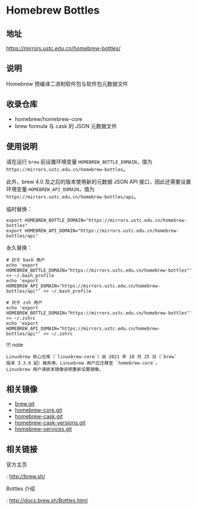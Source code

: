 # Homebrew Bottles

## 地址

<https://mirrors.ustc.edu.cn/homebrew-bottles/>

## 说明

Homebrew 预编译二进制软件包与软件包元数据文件

## 收录仓库

-   homebrew/homebrew-core
-   brew formula 与 cask 的 JSON 元数据文件

## 使用说明

请在运行 `brew` 前设置环境变量 `HOMEBREW_BOTTLE_DOMAIN`，值为
`https://mirrors.ustc.edu.cn/homebrew-bottles`。

此外，brew 4.0 及之后的版本使用新的元数据 JSON API
接口，因此还需要设置环境变量 `HOMEBREW_API_DOMAIN`，值为
`https://mirrors.ustc.edu.cn/homebrew-bottles/api`。

临时替换：

    export HOMEBREW_BOTTLE_DOMAIN="https://mirrors.ustc.edu.cn/homebrew-bottles"
    export HOMEBREW_API_DOMAIN="https://mirrors.ustc.edu.cn/homebrew-bottles/api"

永久替换：

    # 对于 bash 用户
    echo 'export HOMEBREW_BOTTLE_DOMAIN="https://mirrors.ustc.edu.cn/homebrew-bottles"' >> ~/.bash_profile
    echo 'export HOMEBREW_API_DOMAIN="https://mirrors.ustc.edu.cn/homebrew-bottles/api"' >> ~/.bash_profile

    # 对于 zsh 用户
    echo 'export HOMEBREW_BOTTLE_DOMAIN="https://mirrors.ustc.edu.cn/homebrew-bottles"' >> ~/.zshrc
    echo 'export HOMEBREW_API_DOMAIN="https://mirrors.ustc.edu.cn/homebrew-bottles/api"' >> ~/.zshrc

!!! note

    Linuxbrew 核心仓库（`linuxbrew-core`）自 2021 年 10 月 25 日（`brew`
    版本 3.3.0 起）被弃用，Linuxbrew 用户应迁移至 `homebrew-core`。
    Linuxbrew 用户请依本镜像说明重新设置镜像。

## 相关镜像

-   [brew.git](brew.git.md)
-   [homebrew-core.git](homebrew-core.git.md)
-   [homebrew-cask.git](homebrew-cask.git.md)
-   [homebrew-cask-versions.git](homebrew-cask-versions.git.md)
-   [homebrew-services.git](homebrew-services.git.md)

## 相关链接

官方主页

:   <http://brew.sh/>

Bottles 介绍

:   <http://docs.brew.sh/Bottles.html>
